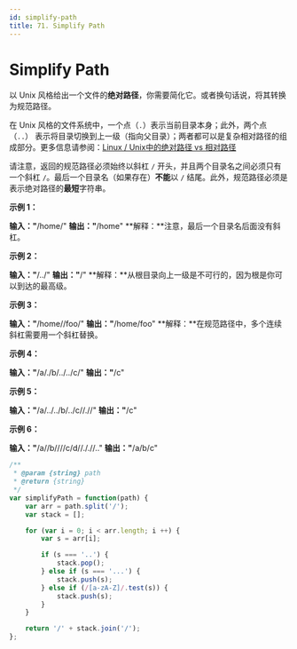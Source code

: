 ```yaml
---
id: simplify-path
title: 71. Simplify Path
---
```


# Simplify Path

以 Unix 风格给出一个文件的**绝对路径**，你需要简化它。或者换句话说，将其转换为规范路径。

在 Unix 风格的文件系统中，一个点（`.`）表示当前目录本身；此外，两个点 （`..`） 表示将目录切换到上一级（指向父目录）；两者都可以是复杂相对路径的组成部分。更多信息请参阅：[Linux / Unix中的绝对路径 vs 相对路径](https://blog.csdn.net/u011327334/article/details/50355600)

请注意，返回的规范路径必须始终以斜杠 `/` 开头，并且两个目录名之间必须只有一个斜杠 `/`。最后一个目录名（如果存在）**不能**以 `/` 结尾。此外，规范路径必须是表示绝对路径的**最短**字符串。



**示例 1：**

**输入："**/home/" **输出："**/home" **解释：**注意，最后一个目录名后面没有斜杠。

**示例 2：**

**输入："**/../" **输出："**/" **解释：**从根目录向上一级是不可行的，因为根是你可以到达的最高级。

**示例 3：**

**输入："**/home//foo/" **输出："**/home/foo" **解释：**在规范路径中，多个连续斜杠需要用一个斜杠替换。

**示例 4：**

**输入："**/a/./b/../../c/" **输出："**/c"

**示例 5：**

**输入："**/a/../../b/../c//.//" **输出："**/c"

**示例 6：**

**输入："**/a//b////c/d//././/.." **输出："**/a/b/c"



```javascript
/**
 * @param {string} path
 * @return {string}
 */
var simplifyPath = function(path) {
	var arr = path.split('/');
	var stack = [];

	for (var i = 0; i < arr.length; i ++) {
		var s = arr[i];

		if (s === '..') {
			stack.pop();
		} else if (s === '...') {
			stack.push(s);
		} else if (/[a-zA-Z]/.test(s)) {
			stack.push(s);
		} 
	}

	return '/' + stack.join('/');
};
```